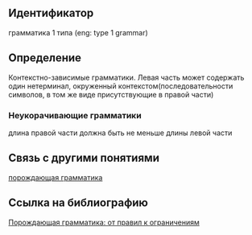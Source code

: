 ## Идентификатор

грамматика 1 типа (eng: type 1 grammar)

## Определение

Контекстно-зависимые грамматики. Левая часть может содержать один нетерминал, окруженный контекстом(последовательности символов, в том же виде присутствующие в правой части)

### Неукорачивающие грамматики

длина правой части должна быть не меньше длины левой части

## Связь с другими понятиями

[порождающая грамматика](https://github.com/Dememedp/yapis-course/blob/main/concept/Generative_Grammar.md)

## Ссылка на библиографию

[Порождающая грамматика: от правил к ограничениям]()
